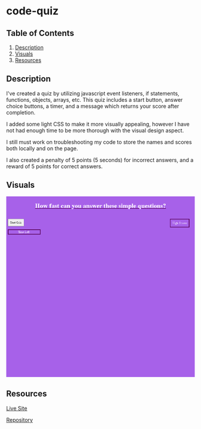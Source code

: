 # code-quiz

## Table of Contents
1. [Description](#description)
2. [Visuals](#visuals)
3. [Resources](#resources)


## Description

I've created a quiz by utilizing javascript event listeners, if statements, functions, objects, arrays, etc. This quiz includes a start button, answer choice buttons, a timer, and a message which returns your score after completion.


I added some light CSS to make it more visually appealing, however I have not had enough time to be more thorough with the visual design aspect.


I still must work on troubleshooting my code to store the names and scores both locally and on the page.


I also created a penalty of 5 points (5 seconds) for incorrect answers, and a reward of 5 points for correct answers.

## Visuals
![Code-Quiz](./images/Code-Quiz.png)

## Resources
[Live Site](https://vmalie3.github.io/code-quiz)

[Repository](https://github.com/vmalie3/code-quiz)
